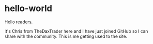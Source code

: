 # hello-world

Hello readers.

It's Chris from TheDaxTrader here and I have just joined GitHub so I can share with the community. This is me getting used to the site.
